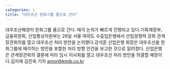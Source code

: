 ```yaml
---
categories: i
title: "대우조선 한화그룹 품으로 간다"
---
```

대우조선해양이 한화그룹 품으로 간다. 매각 논의가 빠르게 진행되고 있다.기획재정부, 금융위원회, 산업통상자원부는 26일 서울 여의도 수출입은행에서 산업경쟁력 강화 관계장관회의를 열고 대우조선 처리 방안을 논의했다.강석훈 산업은행 회장은 대우조선을 한화그룹에 매각하는 방안을 포함한 처리 방향 안건을 보고한 것으로 알려졌다. 산업은행은 관계장관회의 결론에 따라 임시 이사회를 열고 대우조선 처리 방안을 의결할 예정이다.김지애 김진욱 기자 amor@kmib.co.kr